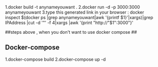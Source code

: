 1.docker build -t anynameyouwant .
2.docker run -d -p 3000:3000 anynameyouwant
3.type this generated link in your browser :
  docker inspect $(docker ps |grep anynameyouwant|awk '{printf $1}'|xargs)|grep IPAddress |cut -d '"' -f 4|xargs |awk '{print "http://"$1":3000"}'

##steps above , when you don't want to use docker compose ##

## Docker-compose ##
1.docker-compose build
2.docker-compose up -d
